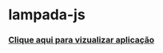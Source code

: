 # lampada-js

<h3><a href="https://deyvi-dev.github.io/lampada-js/">Clique aqui para vizualizar aplicação<a></h3>
